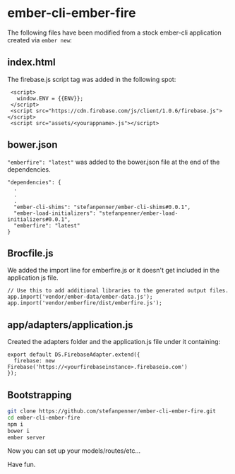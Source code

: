 ember-cli-ember-fire
====================

The following files have been modified from a stock ember-cli application created via `ember new`:

## index.html
The firebase.js script tag was added in the following spot:

```
 <script>
   window.ENV = {{ENV}};
 </script>
 <script src="https://cdn.firebase.com/js/client/1.0.6/firebase.js"></script>
 <script src="assets/<yourappname>.js"></script>
```

## bower.json
`"emberfire": "latest"` was added to the bower.json file at the end of the dependencies.

```
"dependencies": {
  .
  .
  .
  "ember-cli-shims": "stefanpenner/ember-cli-shims#0.0.1",
  "ember-load-initializers": "stefanpenner/ember-load-initializers#0.0.1",
  "emberfire": "latest"
}
```

## Brocfile.js
We added the import line for emberfire.js or it doesn't get included in the application js file.

```
// Use this to add additional libraries to the generated output files.
app.import('vendor/ember-data/ember-data.js');
app.import('vendor/emberfire/dist/emberfire.js');
```

## app/adapters/application.js
Created the adapters folder and the application.js file under it containing:

```
export default DS.FirebaseAdapter.extend({
  firebase: new Firebase('https://<yourfirebaseinstance>.firebaseio.com')
});
```

## Bootstrapping

```sh
git clone https://github.com/stefanpenner/ember-cli-ember-fire.git
cd ember-cli-ember-fire
npm i
bower i
ember server
```

Now you can set up your models/routes/etc...

Have fun.
